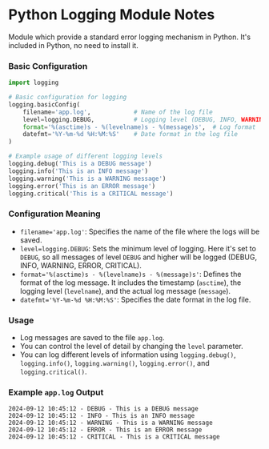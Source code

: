 # Python Logging Module Notes

Module which provide a standard error logging mechanism in Python.
It's included in Python, no need to install it.

### Basic Configuration
```python
import logging

# Basic configuration for logging
logging.basicConfig(
    filename='app.log',            # Name of the log file
    level=logging.DEBUG,           # Logging level (DEBUG, INFO, WARNING, ERROR, CRITICAL)
    format='%(asctime)s - %(levelname)s - %(message)s',  # Log format
    datefmt='%Y-%m-%d %H:%M:%S'    # Date format in the log file
)

# Example usage of different logging levels
logging.debug('This is a DEBUG message')
logging.info('This is an INFO message')
logging.warning('This is a WARNING message')
logging.error('This is an ERROR message')
logging.critical('This is a CRITICAL message')

```

### Configuration Meaning

- `filename='app.log'`: Specifies the name of the file where the logs will be saved.
- `level=logging.DEBUG`: Sets the minimum level of logging. Here it's set to `DEBUG`, so all messages of level `DEBUG` and higher will be logged (DEBUG, INFO, WARNING, ERROR, CRITICAL).
- `format='%(asctime)s - %(levelname)s - %(message)s'`: Defines the format of the log message. It includes the timestamp (`asctime`), the logging level (`levelname`), and the actual log message (`message`).
- `datefmt='%Y-%m-%d %H:%M:%S'`: Specifies the date format in the log file.

### Usage

- Log messages are saved to the file `app.log`.
- You can control the level of detail by changing the `level` parameter.
- You can log different levels of information using `logging.debug()`, `logging.info()`, `logging.warning()`, `logging.error()`, and `logging.critical()`.

### Example `app.log` Output
```text
2024-09-12 10:45:12 - DEBUG - This is a DEBUG message
2024-09-12 10:45:12 - INFO - This is an INFO message
2024-09-12 10:45:12 - WARNING - This is a WARNING message
2024-09-12 10:45:12 - ERROR - This is an ERROR message
2024-09-12 10:45:12 - CRITICAL - This is a CRITICAL message
```
